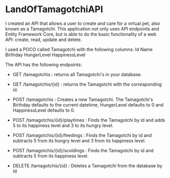 # LandOfTamagotchiAPI

I created an API that allows a user to create and care for a virtual pet, also known as a Tamagotchi. This application not only uses API endpoints and Entity Framework Core, but is able to do the basic functionality of a web API: create, read, update and delete.

I used a POCO called Tamagotchi with the following columns:
Id
Name
Birthday
HungerLevel
HappinessLevel

The API has the following endpoints:

- GET /tamagotchis : returns all Tamagotchi's in your database.

- GET /tamagotchis/{id} : returns the Tamagotchi with the corresponding id.

- POST /tamagotchis : Creates a new Tamagotchi. The Tamagotchi's Birthday defaults to the current datetime, HungerLevel defaults to 0 and HappinessLevel defaults to 0.

- POST /tamagotchis/{id}/playtimes : Finds the Tamagotchi by id and adds 5 to its happiness level and 3 to its hungry level.

- POST /tamagotchis/{id}/feedings : Finds the Tamagotchi by id and subtracts 5 from its hungry level and 3 from its happiness level.

- POST /tamagotchis/{id}/scoldings : Finds the Tamagotchi by id and subtracts 5 from its happiness level.

- DELETE /tamagotchis/{id} : Deletes a Tamagotchi from the database by Id
